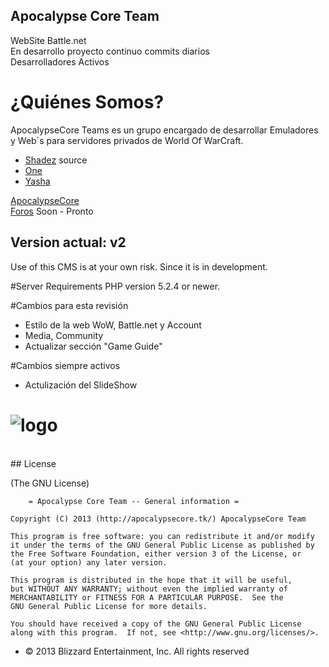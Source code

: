 ## Apocalypse Core Team 
	
WebSite Battle.net<br>
En desarrollo proyecto continuo commits diarios<br>
Desarrolladores Activos

# ¿Quiénes Somos?
ApocalypseCore Teams es un grupo encargado de desarrollar Emuladores y Web´s para servidores privados de World Of WarCraft.
+ [Shadez](https://github.com/Shadez/) source 
+ [One](https://github.com/oneluiz/)
+ [Yasha](https://github.com/Zoldycks)

[ApocalypseCore](http://apocalypsecore.tk/)
<br/>
[Foros](http://apocalypsecore.tk/foro) Soon - Pronto

## Version actual: v2
Use of this CMS is at your own risk.
Since it is in development.

#Server Requirements
PHP version 5.2.4 or newer.

#Cambios para esta revisión
+ Estilo de la web WoW, Battle.net y Account
+ Media, Community
+ Actualizar sección "Game Guide"

#Cambios siempre activos
+ Actulización del SlideShow

# ![logo](http://apocalypsecore.tk/images/ac.png)
<br>
## License 

(The GNU License)

		= Apocalypse Core Team -- General information =

	Copyright (C) 2013 (http://apocalypsecore.tk/) ApocalypseCore Team

    This program is free software: you can redistribute it and/or modify
    it under the terms of the GNU General Public License as published by
    the Free Software Foundation, either version 3 of the License, or
    (at your option) any later version.

    This program is distributed in the hope that it will be useful,
    but WITHOUT ANY WARRANTY; without even the implied warranty of
    MERCHANTABILITY or FITNESS FOR A PARTICULAR PURPOSE.  See the
    GNU General Public License for more details.

    You should have received a copy of the GNU General Public License
    along with this program.  If not, see <http://www.gnu.org/licenses/>.

+ &copy; 2013 Blizzard Entertainment, Inc. All rights reserved
